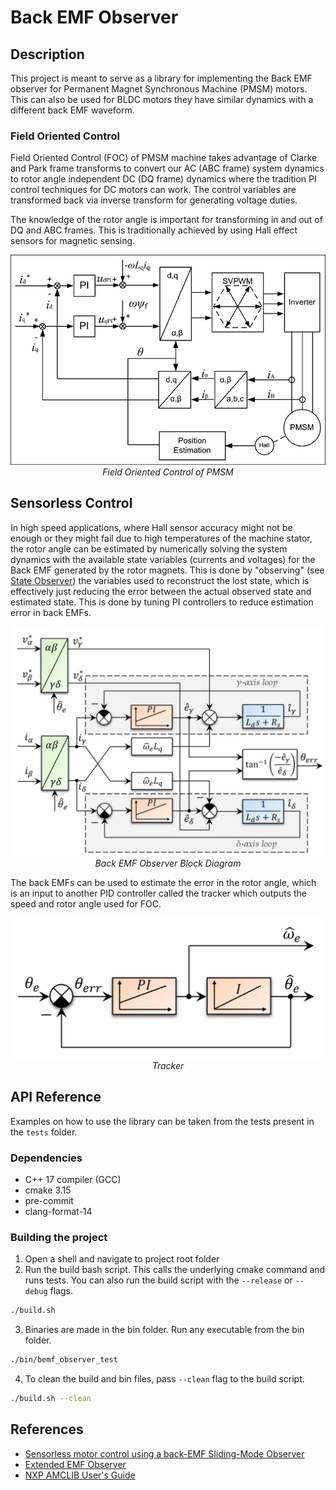 # Back EMF Observer

## Description
This project is meant to serve as a library for implementing the Back EMF observer for Permanent Magnet Synchronous Machine (PMSM) motors. This can also be used for BLDC motors they have similar dynamics with a different back EMF waveform.

### Field Oriented Control
Field Oriented Control (FOC) of PMSM machine takes advantage of Clarke and Park frame transforms to convert our AC (ABC frame) system dynamics to rotor angle independent DC (DQ frame) dynamics where the tradition PI control techniques for DC motors can work. The control variables are transformed back via inverse transform for generating voltage duties.

The knowledge of the rotor angle is important for transforming in and out of DQ and ABC frames. This is traditionally achieved by using Hall effect sensors for magnetic sensing.

<p align="center">
  <img src="assets/pmsm_model.png" alt="pmsm_model">
  <br>
  <em>Field Oriented Control of PMSM</em>
</p>

## Sensorless Control
In high speed applications, where Hall sensor accuracy might not be enough or they might fail due to high temperatures of the machine stator, the rotor angle can be estimated by numerically solving the system dynamics with the available state variables (currents and voltages) for the Back EMF generated by the rotor magnets. This is done by "observing" (see [State Observer](https://en.wikipedia.org/wiki/State_observer#:~:text=In%20control%20theory%2C%20a%20state,output%20of%20the%20real%20system.)) the variables used to reconstruct the lost state, which is effectively just reducing the error between the actual observed state and estimated state. This is done by tuning PI controllers to reduce estimation error in back EMFs.

<p align="center">
  <img src="assets/bemf_observer.png" alt="bemf_observer">
  <br>
  <em>Back EMF Observer Block Diagram</em>
</p>

The back EMFs can be used to estimate the error in the rotor angle, which is an input to another PID controller called the tracker which outputs the speed and rotor angle used for FOC.

<p align="center">
  <img src="assets/tracker.png" alt="bemf_observer">
  <br>
  <em>Tracker</em>
</p>

## API Reference
Examples on how to use the library can be taken from the tests present in the `tests` folder.

### Dependencies
- C++ 17 compiler (GCC)
- cmake 3.15
- pre-commit
- clang-format-14

### Building the project
1. Open a shell and navigate to project root folder
2. Run the build bash script. This calls the underlying cmake command and runs tests. You can also run the build script with the `--release` or `--debug` flags.
```bash
./build.sh
```

3. Binaries are made in the bin folder. Run any executable from the bin folder.
```bash
./bin/bemf_observer_test
```
4. To clean the build and bin files, pass `--clean` flag to the build script.
```bash
./build.sh --clean
```

## References
- [Sensorless motor control using a back-EMF Sliding-Mode Observer](https://imperix.com/doc/implementation/sensorless-motor-control)
- [Extended EMF Observer](https://www.mathworks.com/help/mcb/ref/extendedemfobserver.html)
- [NXP AMCLIB User's Guide](https://www.nxp.com/docs/en/user-guide/DSP56800EAMCLIBUG.pdf)
